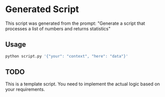 # Generated Script

This script was generated from the prompt: "Generate a script that processes a list of numbers and returns statistics"

## Usage

```bash
python script.py '{"your": "context", "here": "data"}'
```

## TODO

This is a template script. You need to implement the actual logic based on your requirements.
